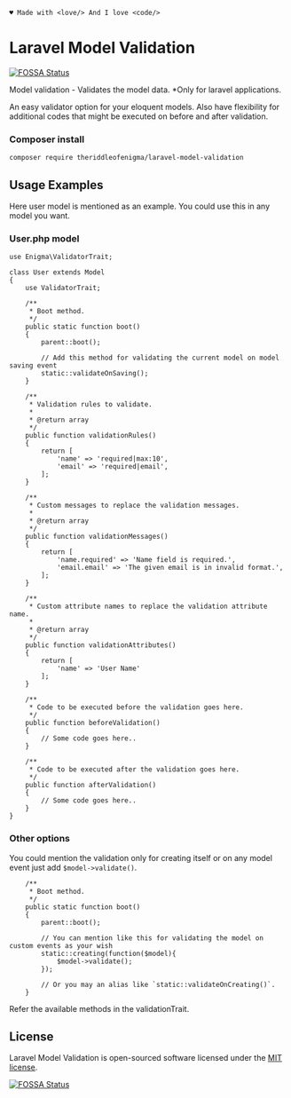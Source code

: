 <code>&hearts; Made with &lt;love/&gt; And I love &lt;code/&gt;</code>

# Laravel Model Validation
[![FOSSA Status](https://app.fossa.io/api/projects/git%2Bgithub.com%2Ftheriddleofenigma%2Flaravel-model-validation.svg?type=shield)](https://app.fossa.io/projects/git%2Bgithub.com%2Ftheriddleofenigma%2Flaravel-model-validation?ref=badge_shield)

Model validation - Validates the model data. *Only for laravel applications.

An easy validator option for your eloquent models. Also have flexibility for additional codes that might be executed on before and after validation.

### Composer install
```shell
composer require theriddleofenigma/laravel-model-validation
```

## Usage Examples
Here user model is mentioned as an example. You could use this in any model you want.

### User.php model
    use Enigma\ValidatorTrait;

    class User extends Model 
    {
        use ValidatorTrait;

        /**
         * Boot method.
         */
        public static function boot()
        {
            parent::boot();
            
            // Add this method for validating the current model on model saving event
            static::validateOnSaving();
        }

        /**
         * Validation rules to validate.
         * 
         * @return array
         */
        public function validationRules()
        {
            return [
                'name' => 'required|max:10',
                'email' => 'required|email',
            ];
        }
    
        /**
         * Custom messages to replace the validation messages.
         * 
         * @return array
         */
        public function validationMessages()
        {
            return [
                'name.required' => 'Name field is required.',
                'email.email' => 'The given email is in invalid format.',
            ];
        }
    
        /**
         * Custom attribute names to replace the validation attribute name.
         * 
         * @return array
         */
        public function validationAttributes()
        {
            return [
                'name' => 'User Name'
            ];
        }
        
        /**
         * Code to be executed before the validation goes here.
         */
        public function beforeValidation()
        {
            // Some code goes here..
        }
        
        /**
         * Code to be executed after the validation goes here.
         */
        public function afterValidation()
        {
            // Some code goes here..
        }
    }

### Other options
You could mention the validation only for creating itself or on any model event just add `$model->validate()`.

        /**
         * Boot method.
         */
        public static function boot()
        {
            parent::boot();
            
            // You can mention like this for validating the model on custom events as your wish
            static::creating(function($model){
                $model->validate();
            });
            
            // Or you may an alias like `static::validateOnCreating()`.
        }

Refer the available methods in the validationTrait.

## License

Laravel Model Validation is open-sourced software licensed under the [MIT license](https://opensource.org/licenses/MIT).


[![FOSSA Status](https://app.fossa.io/api/projects/git%2Bgithub.com%2Ftheriddleofenigma%2Flaravel-model-validation.svg?type=large)](https://app.fossa.io/projects/git%2Bgithub.com%2Ftheriddleofenigma%2Flaravel-model-validation?ref=badge_large)